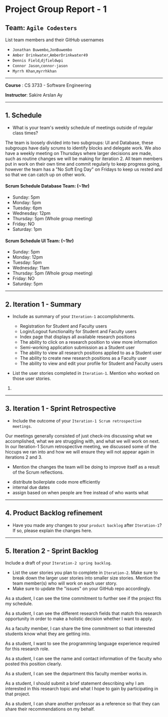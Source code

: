 # Project Group Report - 1

## Team: `Agile Codesters`

List team members and their GitHub usernames

* `Jonathan Buwembo`,`JonBuwembo`
* `Amber Drinkwater`,`AmberDrinkwater49`
* `Dennis Field`,`djfieldwpi`
* `Connor Jason`,`connor-jason`
* `Myrrh Khan`,`myrrhkhan`

---
**Course** : CS 3733 - Software Engineering

**Instructor**: Sakire Arslan Ay

----
## 1. Schedule

 * What is your team's weekly schedule of meetings outside of regular class times? 
 
 The team is loosely divided into two subgroups: UI and Database, these subgroups have daily scrums to identify blocks and delegate work. We also have a weekly meeting on Thursdays where larger decisions are made, such as routine changes we will be making for iteration 2. All team members put in work on their own time and commit regularly to keep progress going, however the team has a "No Soft Eng Day" on Fridays to keep us rested and so that we can catch up on other work.

#### Scrum Schedule Database Team: (~1hr) 

- Sunday: 5pm 
- Monday: 5pm
- Tuesday: 6pm 
- Wednesday: 12pm 
- Thursday: 5pm (Whole group meeting)
- Friday: NO
- Saturday: 1pm 

#### Scrum Schedule UI Team: (~1hr) 

- Sunday: 5pm 
- Monday: 12pm 
- Tuesday: 5pm 
- Wednesday: 11am 
- Thursday: 5pm (Whole group meeting)
- Friday: NO 
- Saturday: 5pm 

----
## 2. Iteration 1 - Summary

 * Include as summary of your `Iteration-1` accomplishments. 
    - Registration for Student and Faculty users
    - Login/Logout functionality for Student and Faculty users
    - Index page that displays all available research positions
    - The ability to click on a research position to view more information
    - Semi-working application submission as a Student user
    - The ability to view all research positions applied to as a Student user
    - The ability to create new research positions as a Faculty user
    - The ability to view and edit your profile for Student and Faculty users

 * List the user stories completed in `Iteration-1`. Mention who worked on those user stories. 

1. 

----
## 3. Iteration 1 - Sprint Retrospective

 * Include the outcome of your `Iteration-1 Scrum retrospective meetings`. 

Our meetings generally consisted of just check-ins discussing what we accomplished, what we are struggling with, and what we will work on next. In our Iteration-1 Scrum retrospective meeting, we discussed some of the hiccups we ran into and how we will ensure they will not appear again in iterations 2 and 3.

 * Mention the changes the team will be doing to improve itself as a result of the Scrum reflections.

- distribute boilerplate code more efficiently
- internal due dates
- assign based on when people are free instead of who wants what

----
## 4. Product Backlog refinement

 * Have you made any changes to your `product backlog` after `Iteration-1`? If so, please explain the changes here. 

----
## 5. Iteration 2 - Sprint Backlog

Include a draft of your `Iteration-2 spring backlog`. 
 * List the user stories you plan to complete in `Iteration-2`. Make sure to break down the larger user stories into smaller size stories. Mention the team member(s) who will work on each user story. 
 * Make sure to update the "issues" on your GitHub repo accordingly.  

As a student, I can see the time commitment to further see if the project fits my schedule.

As a student, I can see the different research fields that match this research opportunity in order to make a holistic decision whether I want to apply. 

As a faculty member, I can share the time commitment so that interested students know what they are getting into.

As a student, I want to see the programming language experience required for this research role.

As a student, I can see the name and contact information of the faculty who posted this position clearly.

As a student, I can see the department this faculty member works in.

As a student, I should submit a brief statement describing why I am interested in this research topic and what I hope to gain by participating in that project. 

As a student, I can share another professor as a reference so that they can share their recommendations on my behalf.
